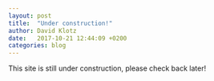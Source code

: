 ```yaml
---
layout: post
title:  "Under construction!"
author: David Klotz
date:   2017-10-21 12:44:09 +0200
categories: blog
---
```

This site is still under construction, please check back later!

